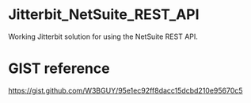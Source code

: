 # Jitterbit_NetSuite_REST_API
Working Jitterbit solution for using the NetSuite REST API.

# GIST reference
https://gist.github.com/W3BGUY/95e1ec92ff8dacc15dcbd210e95670c5
